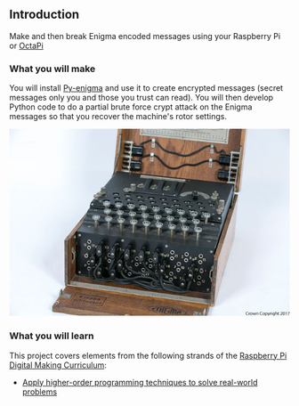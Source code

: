 ## Introduction

Make and then break Enigma encoded messages using your Raspberry Pi or [OctaPi](http://projects.raspberrypi.org/en/projects/build-an-octapi)

### What you will make

You will install [Py-enigma](http://py-enigma.readthedocs.org/) and use it to create encrypted messages (secret messages only you and those you trust can read). You will then develop Python code to do a partial brute force crypt attack on the Enigma messages so that you recover the machine's rotor settings.  

![A GCHQ owned Enigma machine captured at the end of WWII](images/7X5A0933.jpg)


### What you will learn

This project covers elements from the following strands of the [Raspberry Pi Digital Making Curriculum](http://rpf.io/curriculum):

+ [Apply higher-order programming techniques to solve real-world problems](https://curriculum.raspberrypi.org/programming/maker/)
